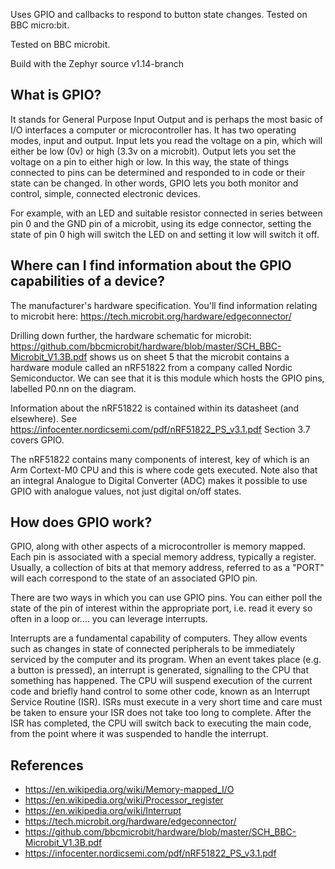 Uses GPIO and callbacks to respond to button state changes. Tested on BBC micro:bit.

Tested on BBC microbit.

Build with the Zephyr source v1.14-branch

What is GPIO?
-------------
It stands for General Purpose Input Output and is perhaps the most basic of I/O interfaces a computer or microcontroller has. It has two operating modes, input and output. Input lets you read the voltage on a pin, which will either be low (0v) or high (3.3v on a microbit). Output lets you set the voltage on a pin to either high or low. In this way, the state of things connected to pins can be determined and responded to in code or their state can be changed. In other words, GPIO lets you both monitor and control, simple, connected electronic devices.

For example, with an LED and suitable resistor connected in series between pin 0 and the GND pin of a microbit, using its edge connector, setting the state of pin 0 high will switch the LED on and setting it low will switch it off.

Where can I find information about the GPIO capabilities of a device?
---------------------------------------------------------------------
The manufacturer's hardware specification. You'll find information relating to microbit here: https://tech.microbit.org/hardware/edgeconnector/ 

Drilling down further, the hardware schematic for microbit: https://github.com/bbcmicrobit/hardware/blob/master/SCH_BBC-Microbit_V1.3B.pdf shows us on sheet 5 that the microbit contains a hardware module called an nRF51822 from a company called Nordic Semiconductor. We can see that it is this module which hosts the GPIO pins, labelled P0.nn on the diagram.

Information about the nRF51822 is contained within its datasheet (and elsewhere). See https://infocenter.nordicsemi.com/pdf/nRF51822_PS_v3.1.pdf Section 3.7 covers GPIO.

The nRF51822 contains many components of interest, key of which is an Arm Cortext-M0 CPU and this is where code gets executed. Note also that an integral Analogue to Digital Converter (ADC) makes it possible to use GPIO with analogue values, not just digital on/off states.

How does GPIO work?
-------------------
GPIO, along with other aspects of a microcontroller is memory mapped. Each pin is associated with a special memory address, typically a register. Usually, a collection of bits at that memory address, referred to as a "PORT" will each correspond to the state of an associated GPIO pin. 

There are two ways in which you can use GPIO pins. You can either poll the state of the pin of interest within the appropriate port, i.e. read it every so often in a loop or.... you can leverage interrupts.

Interrupts are a fundamental capability of computers. They allow events such as changes in state of connected peripherals to be immediately serviced by the computer and its program. When an event takes place (e.g. a button is pressed), an interrupt is generated, signalling to the CPU that something has happened. The CPU will suspend execution of the current code and briefly hand control to some other code, known as an Interrupt Service Routine (ISR). ISRs must execute in a very short time and care must be taken to ensure your ISR does not take too long to complete. After the ISR has completed, the CPU will switch back to executing the main code, from the point where it was suspended to handle the interrupt.  

References
----------

* https://en.wikipedia.org/wiki/Memory-mapped_I/O
* https://en.wikipedia.org/wiki/Processor_register
* https://en.wikipedia.org/wiki/Interrupt
* https://tech.microbit.org/hardware/edgeconnector/
* https://github.com/bbcmicrobit/hardware/blob/master/SCH_BBC-Microbit_V1.3B.pdf
* https://infocenter.nordicsemi.com/pdf/nRF51822_PS_v3.1.pdf
